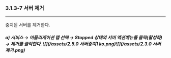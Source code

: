 ### 3.1.3-7 서버 제거

---

중지된 서버를 제거한다.

##### a\) 서비스 → 어플리케이션 맵 선택 → Stopped 상태의 서버 액션메뉴를 클릭\(활성화\) → 제거를 클릭한다. ![](/assets/2.5.0 서버중지1 ko.png)![](/assets/2.3.0 서버 제거.png)



